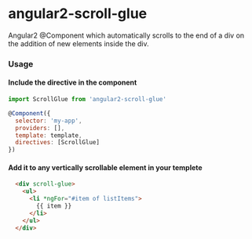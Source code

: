 # angular2-scroll-glue
Angular2 @Component which automatically scrolls to the end of a div on the addition of new elements inside the div.

### Usage

#### Include the directive in the component
```javascript
import ScrollGlue from 'angular2-scroll-glue'

@Component({
  selector: 'my-app',
  providers: [],
  template: template,
  directives: [ScrollGlue]
})
```

#### Add it to any vertically scrollable element in your templete

```html
  <div scroll-glue>
    <ul>
      <li *ngFor="#item of listItems">
        {{ item }}
      </li>
    </ul>
  </div>
```
